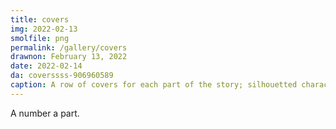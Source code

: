 ```yaml
---
title: covers
img: 2022-02-13
smolfile: png
permalink: /gallery/covers
drawnon: February 13, 2022
date: 2022-02-14
da: coverssss-906960589
caption: A row of covers for each part of the story; silhouetted characters framed against bold numbers.
---
```

A number a part.